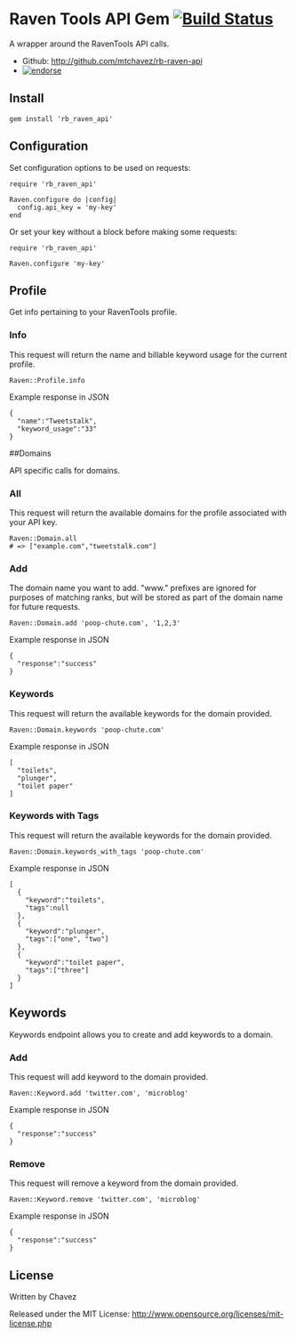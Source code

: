 Raven Tools API Gem [![Build Status](https://secure.travis-ci.org/mtchavez/rb-raven-api.png)](http://travis-ci.org/mtchavez/rb-raven-api?branch=master)
=============================

A wrapper around the RavenTools API calls.

* Github: http://github.com/mtchavez/rb-raven-api
* [![endorse](http://api.coderwall.com/mtchavez/endorsecount.png)](http://coderwall.com/mtchavez)

## Install

    gem install 'rb_raven_api'

## Configuration

Set configuration options to be used on requests:

    require 'rb_raven_api'

    Raven.configure do |config|
      config.api_key = 'my-key'
    end

Or set your key without a block before making some requests:

    require 'rb_raven_api'

    Raven.configure 'my-key'

## Profile

Get info pertaining to your RavenTools profile.

### Info

This request will return the name and billable keyword usage for the current profile.

    Raven::Profile.info

Example response in JSON

    {
      "name":"Tweetstalk",
      "keyword_usage":"33"
    }

##Domains

API specific calls for domains.

### All

This request will return the available domains for the profile associated with your API key.

    Raven::Domain.all
    # => ["example.com","tweetstalk.com"]

### Add

The domain name you want to add. "www." prefixes are ignored for purposes of matching ranks, but will be stored as part of the domain name for future requests.

    Raven::Domain.add 'poop-chute.com', '1,2,3'

Example response in JSON

    {
      "response":"success"
    }

### Keywords

This request will return the available keywords for the domain provided.

    Raven::Domain.keywords 'poop-chute.com'

Example response in JSON

    [
      "toilets",
      "plunger",
      "toilet paper"
    ]

### Keywords with Tags

This request will return the available keywords for the domain provided.

    Raven::Domain.keywords_with_tags 'poop-chute.com'

Example response in JSON

    [
      {
        "keyword":"toilets", 
        "tags":null
      },
      {
        "keyword":"plunger",
        "tags":["one", "two"]
      },
      {
        "keyword":"toilet paper",
        "tags":["three"]
      }
    ]

## Keywords

Keywords endpoint allows you to create and add keywords to a domain.

### Add

This request will add keyword to the domain provided.

    Raven::Keyword.add 'twitter.com', 'microblog'

Example response in JSON

    {
      "response":"success"
    }

### Remove

This request will remove a keyword from the domain provided.

    Raven::Keyword.remove 'twitter.com', 'microblog'

Example response in JSON

    {
      "response":"success"
    }

## License

Written by Chavez

Released under the MIT License: http://www.opensource.org/licenses/mit-license.php
